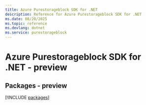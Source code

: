 ```yaml
---
title: Azure Purestorageblock SDK for .NET
description: Reference for Azure Purestorageblock SDK for .NET
ms.date: 08/28/2025
ms.topic: reference
ms.devlang: dotnet
ms.service: purestorageblock
---
```

# Azure Purestorageblock SDK for .NET - preview
## Packages - preview
[!INCLUDE [packages](purestorageblock-index.md)]